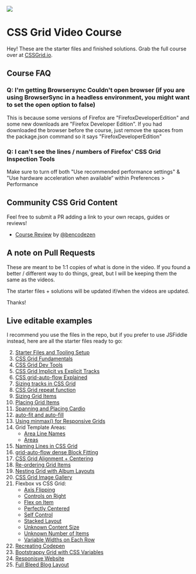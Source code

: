 ![](https://res.cloudinary.com/wesbos/image/upload/v1515524452/GRID-social-share_wlfzk3.png)

# CSS Grid Video Course

Hey! These are the starter files and finished solutions. Grab the full course over at [CSSGrid.io](https://CSSGrid.io).

## Course FAQ

### Q: I'm getting Browsersync Couldn't open browser (if you are using BrowserSync in a headless environment, you might want to set the open option to false)

This is because some versions of Firefox are "FirefoxDeveloperEdition" and some new downloads are "Firefox Developer Edition". If you had downloaded the browser before the course, just remove the spaces from the package.json command so it says "FirefoxDeveloperEdition"

### Q: I can't see the lines / numbers of Firefox' CSS Grid Inspection Tools

Make sure to turn off both "Use recommended performance settings" & "Use hardware acceleration when available“ within Preferences > Performance

## Community CSS Grid Content

Feel free to submit a PR adding a link to your own recaps, guides or reviews!

* [Course Review](https://www.bencodezen.io/blog/review-css-grid-with-wes-bos/) by [@bencodezen](https://www.twitter.com/bencodezen)

## A note on Pull Requests

These are meant to be 1:1 copies of what is done in the video. If you found a better / different way to do things, great, but I will be keeping them the same as the videos.

The starter files + solutions will be updated if/when the videos are updated.

Thanks!

## Live editable examples

I recommend you use the files in the repo, but if you prefer to use JSFiddle instead, here are all the starter files ready to go:

02. [Starter Files and Tooling Setup](https://jsfiddle.net/6qvwur9q/)
03. [CSS Grid Fundamentals](https://jsfiddle.net/qxxpgg4j/)
04. [CSS Grid Dev Tools](https://jsfiddle.net/b55x8vh2/)
05. [CSS Grid Implicit vs Explicit Tracks](https://jsfiddle.net/mon8xdgb/)
06. [CSS grid-auto-flow Explained](https://jsfiddle.net/Loq4uj16/)
07. [Sizing tracks in CSS Grid](https://jsfiddle.net/q8h3r8yb/)
08. [CSS Grid repeat function](https://jsfiddle.net/8f8xyx86/)
09. [Sizing Grid Items](https://jsfiddle.net/wqs6tcuk/)
10. [Placing Grid Items](https://jsfiddle.net/hs5xhvpp/)
11. [Spanning and Placing Cardio](https://jsfiddle.net/2z7z6o9k/)
12. [auto-fit and auto-fill](https://jsfiddle.net/d1pLngzx/)
13. [Using minmax() for Responsive Grids](https://jsfiddle.net/xthszm2j/)
14. Grid Template Areas:
    - [Area Line Names](https://jsfiddle.net/tkyxomht/)
    - [Areas](https://jsfiddle.net/p0sn7L7v/)
15. [Naming Lines in CSS Grid](https://jsfiddle.net/ygpmn0xh/)
16. [grid-auto-flow dense Block Fitting](https://jsfiddle.net/sxj83p70/)
17. [CSS Grid Alignment + Centering](https://jsfiddle.net/eyL9a2gv/)
18. [Re-ordering Grid Items](https://jsfiddle.net/uscf9mk0/)
19. [Nesting Grid with Album Layouts](https://jsfiddle.net/yn7jak0y/)
20. [CSS Grid Image Gallery](https://jsfiddle.net/cbjzped2/)
21. Flexbox vs CSS Grid:
    - [Axis Flipping](https://jsfiddle.net/pt8hym9s/)
    - [Controls on Right](https://jsfiddle.net/4o7gavuj/)
    - [Flex on Item](https://jsfiddle.net/1u264ftd/)
    - [Perfectly Centered](https://jsfiddle.net/sgbrtrjo/)
    - [Self Control](https://jsfiddle.net/c6gg8pkn/)
    - [Stacked Layout](https://jsfiddle.net/mnfm1sw0/)
    - [Unknown Content Size](https://jsfiddle.net/4ze02bkj/)
    - [Unknown Number of Items](https://jsfiddle.net/Lg7r3jmy/)
    - [Variable Widths on Each Row](https://jsfiddle.net/qymhootd/)
22. [Recreating Codepen](https://jsfiddle.net/br6n54qt/)
23. [Bootstrappy Grid with CSS Variables](https://jsfiddle.net/gLLht2hd/)
24. [Responisve Website](https://jsfiddle.net/bh16ofp8/)
25. [Full Bleed Blog Layout](https://jsfiddle.net/j8w6v3mh/)
